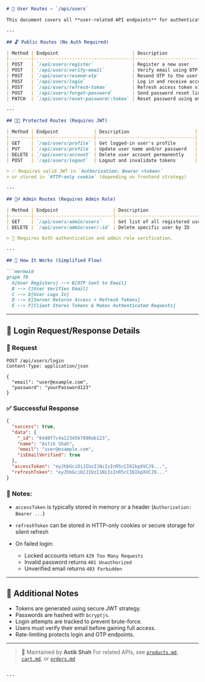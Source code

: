 
````md
# 👤 User Routes — `/api/users`

This document covers all **user-related API endpoints** for authentication, profile management, password reset, and admin-level user management.

---

## 🔓 Public Routes (No Auth Required)

| Method | Endpoint                           | Description                             |
|--------|------------------------------------|-----------------------------------------|
| POST   | `/api/users/register`              | Register a new user                     |
| POST   | `/api/users/verify-email`          | Verify email using OTP                  |
| POST   | `/api/users/resend-otp`            | Resend OTP to the user's email          |
| POST   | `/api/users/login`                 | Log in and receive access/refresh tokens |
| POST   | `/api/users/refresh-token`         | Refresh access token via refresh token |
| POST   | `/api/users/forgot-password`       | Send password reset link to email       |
| PATCH  | `/api/users/reset-password/:token` | Reset password using emailed token      |

---

## 🧑‍💻 Protected Routes (Requires JWT)

| Method | Endpoint             | Description                        |
|--------|----------------------|------------------------------------|
| GET    | `/api/users/profile` | Get logged-in user's profile       |
| PUT    | `/api/users/profile` | Update user name and/or password   |
| DELETE | `/api/users/account` | Delete user account permanently    |
| POST   | `/api/users/logout`  | Logout and invalidate tokens       |

> ✅ Requires valid JWT in `Authorization: Bearer <token>`  
> or stored in `HTTP-only cookie` (depending on frontend strategy)

---

## 👮‍♂️ Admin Routes (Requires Admin Role)

| Method | Endpoint                    | Description                         |
|--------|-----------------------------|-------------------------------------|
| GET    | `/api/users/admin/users`    | Get list of all registered users    |
| DELETE | `/api/users/admin/user/:id` | Delete specific user by ID          |

> 🔐 Requires both authentication and admin role verification.

---

## 🧠 How It Works (Simplified Flow)

```mermaid
graph TD
  A[User Registers] --> B[OTP Sent to Email]
  B --> C[User Verifies Email]
  C --> D[User Logs In]
  D --> E[Server Returns Access + Refresh Tokens]
  E --> F[Client Stores Tokens & Makes Authenticated Requests]
````

---

## 📌 Login Request/Response Details

### 🔐 Request

```http
POST /api/users/login
Content-Type: application/json

{
  "email": "user@example.com",
  "password": "yourPassword123"
}
```

### ✅ Successful Response

```json
{
  "success": true,
  "data": {
    "_id": "64d0f7c4a1234567890ab123",
    "name": "Astik Shah",
    "email": "user@example.com",
    "isEmailVerified": true
  },
  "accessToken": "eyJhbGciOiJIUzI1NiIsInR5cCI6IkpXVCJ9...",
  "refreshToken": "eyJhbGciOiJIUzI1NiIsInR5cCI6IkpXVCJ9..."
}
```

### 📎 Notes:

* `accessToken` is typically stored in memory or a header (`Authorization: Bearer ...`)
* `refreshToken` can be stored in HTTP-only cookies or secure storage for silent refresh
* On failed login:

  * Locked accounts return `429 Too Many Requests`
  * Invalid password returns `401 Unauthorized`
  * Unverified email returns `403 Forbidden`

---

## 🧾 Additional Notes

* Tokens are generated using secure JWT strategy.
* Passwords are hashed with `bcryptjs`.
* Login attempts are tracked to prevent brute-force.
* Users must verify their email before gaining full access.
* Rate-limiting protects login and OTP endpoints.

---

> 👤 Maintained by **Astik Shah**
> For related APIs, see [`products.md`](./products.md), [`cart.md`](./cart.md), or [`orders.md`](./orders.md)

```

---


